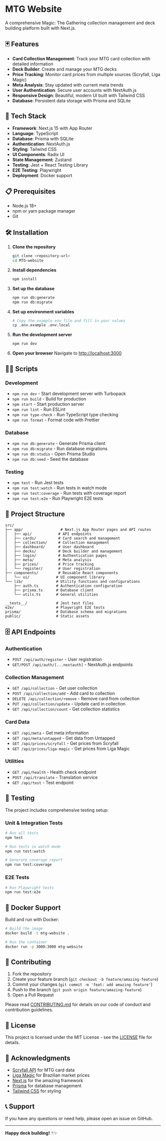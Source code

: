 # MTG Website

A comprehensive Magic: The Gathering collection management and deck building platform built with Next.js.

## 🃏 Features

- **Card Collection Management**: Track your MTG card collection with detailed information
- **Deck Builder**: Create and manage your MTG decks
- **Price Tracking**: Monitor card prices from multiple sources (Scryfall, Liga Magic)
- **Meta Analysis**: Stay updated with current meta trends
- **User Authentication**: Secure user accounts with NextAuth.js
- **Responsive Design**: Beautiful, modern UI built with Tailwind CSS
- **Database**: Persistent data storage with Prisma and SQLite

## 🚀 Tech Stack

- **Framework**: Next.js 15 with App Router
- **Language**: TypeScript
- **Database**: Prisma with SQLite
- **Authentication**: NextAuth.js
- **Styling**: Tailwind CSS
- **UI Components**: Radix UI
- **State Management**: Zustand
- **Testing**: Jest + React Testing Library
- **E2E Testing**: Playwright
- **Deployment**: Docker support

## 📋 Prerequisites

- Node.js 18+
- npm or yarn package manager
- Git

## 🛠️ Installation

1. **Clone the repository**

   ```bash
   git clone <repository-url>
   cd MTG-website
   ```

2. **Install dependencies**

   ```bash
   npm install
   ```

3. **Set up the database**

   ```bash
   npm run db:generate
   npm run db:migrate
   ```

4. **Set up environment variables**

   ```bash
   # Copy the example env file and fill in your values
   cp .env.example .env.local
   ```

5. **Run the development server**

   ```bash
   npm run dev
   ```

6. **Open your browser** Navigate to [http://localhost:3000](http://localhost:3000)

## 🏃‍♂️ Scripts

### Development

- `npm run dev` - Start development server with Turbopack
- `npm run build` - Build for production
- `npm start` - Start production server
- `npm run lint` - Run ESLint
- `npm run type-check` - Run TypeScript type checking
- `npm run format` - Format code with Prettier

### Database

- `npm run db:generate` - Generate Prisma client
- `npm run db:migrate` - Run database migrations
- `npm run db:studio` - Open Prisma Studio
- `npm run db:seed` - Seed the database

### Testing

- `npm test` - Run Jest tests
- `npm run test:watch` - Run tests in watch mode
- `npm run test:coverage` - Run tests with coverage report
- `npm run test:e2e` - Run Playwright E2E tests

## 📁 Project Structure

```
src/
├── app/                 # Next.js App Router pages and API routes
│   ├── api/            # API endpoints
│   ├── cards/          # Card search and management
│   ├── collection/     # Collection management
│   ├── dashboard/      # User dashboard
│   ├── decks/          # Deck builder and management
│   ├── login/          # Authentication pages
│   ├── meta/           # Meta analysis
│   ├── prices/         # Price tracking
│   └── register/       # User registration
├── components/         # Reusable React components
│   └── ui/            # UI component library
└── lib/               # Utility functions and configurations
    ├── auth.ts        # Authentication configuration
    ├── prisma.ts      # Database client
    └── utils.ts       # General utilities

__tests__/             # Jest test files
e2e/                   # Playwright E2E tests
prisma/                # Database schema and migrations
public/                # Static assets
```

## 🗄️ API Endpoints

### Authentication

- `POST /api/auth/register` - User registration
- `GET/POST /api/auth/[...nextauth]` - NextAuth.js endpoints

### Collection Management

- `GET /api/collection` - Get user collection
- `POST /api/collection/add` - Add card to collection
- `DELETE /api/collection/remove` - Remove card from collection
- `PUT /api/collection/update` - Update card in collection
- `GET /api/collection/count` - Get collection statistics

### Card Data

- `GET /api/meta` - Get meta information
- `GET /api/meta/untapped` - Get data from Untapped
- `GET /api/prices/scryfall` - Get prices from Scryfall
- `GET /api/prices/liga-magic` - Get prices from Liga Magic

### Utilities

- `GET /api/health` - Health check endpoint
- `POST /api/translate` - Translation service
- `GET /api/test` - Test endpoint

## 🧪 Testing

The project includes comprehensive testing setup:

### Unit & Integration Tests

```bash
# Run all tests
npm test

# Run tests in watch mode
npm run test:watch

# Generate coverage report
npm run test:coverage
```

### E2E Tests

```bash
# Run Playwright tests
npm run test:e2e
```

## 🐳 Docker Support

Build and run with Docker:

```bash
# Build the image
docker build -t mtg-website .

# Run the container
docker run -p 3000:3000 mtg-website
```

## 🤝 Contributing

1. Fork the repository
2. Create your feature branch (`git checkout -b feature/amazing-feature`)
3. Commit your changes (`git commit -m 'feat: add amazing feature'`)
4. Push to the branch (`git push origin feature/amazing-feature`)
5. Open a Pull Request

Please read [CONTRIBUTING.md](CONTRIBUTING.md) for details on our code of conduct and contribution guidelines.

## 📄 License

This project is licensed under the MIT License - see the [LICENSE](LICENSE) file for details.

## 🙏 Acknowledgments

- [Scryfall API](https://scryfall.com/docs/api) for MTG card data
- [Liga Magic](https://www.ligamagic.com.br/) for Brazilian market prices
- [Next.js](https://nextjs.org/) for the amazing framework
- [Prisma](https://prisma.io/) for database management
- [Tailwind CSS](https://tailwindcss.com/) for styling

## 📞 Support

If you have any questions or need help, please open an issue on GitHub.

---

**Happy deck building!** 🃏✨
